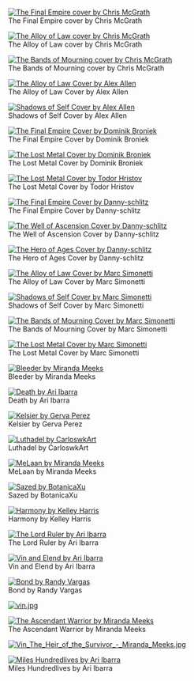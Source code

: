 [![The Final Empire cover by Chris McGrath](00_cover_00_mistborn_01_by_chris_mcgrath.jpg "The Final Empire cover by Chris McGrath")](https://raw.githubusercontent.com/buckmanc/Wallpapers/main/mobile/mistborn/00_cover_00_mistborn_01_by_chris_mcgrath.jpg)\
The Final Empire cover by Chris McGrath

[![The Alloy of Law cover by Chris McGrath](00_cover_00_mistborn_04_by_chris_mcgrath.jpg "The Alloy of Law cover by Chris McGrath")](https://raw.githubusercontent.com/buckmanc/Wallpapers/main/mobile/mistborn/00_cover_00_mistborn_04_by_chris_mcgrath.jpg)\
The Alloy of Law cover by Chris McGrath

[![The Bands of Mourning cover by Chris McGrath](00_cover_00_mistborn_06_by_chris_mcgrath.jpg "The Bands of Mourning cover by Chris McGrath")](https://raw.githubusercontent.com/buckmanc/Wallpapers/main/mobile/mistborn/00_cover_00_mistborn_06_by_chris_mcgrath.jpg)\
The Bands of Mourning cover by Chris McGrath

[![The Alloy of Law Cover by Alex Allen](00_cover_aa_mistborn_04_by_alex_allen.jpg "The Alloy of Law Cover by Alex Allen")](https://raw.githubusercontent.com/buckmanc/Wallpapers/main/mobile/mistborn/00_cover_aa_mistborn_04_by_alex_allen.jpg)\
The Alloy of Law Cover by Alex Allen

[![Shadows of Self Cover by Alex Allen](00_cover_aa_mistborn_05_by_alex_allen.jpg "Shadows of Self Cover by Alex Allen")](https://raw.githubusercontent.com/buckmanc/Wallpapers/main/mobile/mistborn/00_cover_aa_mistborn_05_by_alex_allen.jpg)\
Shadows of Self Cover by Alex Allen

[![The Final Empire Cover by Dominik Broniek](00_cover_db_mistborn_01_by_dominik_broniek.jpg "The Final Empire Cover by Dominik Broniek")](https://raw.githubusercontent.com/buckmanc/Wallpapers/main/mobile/mistborn/00_cover_db_mistborn_01_by_dominik_broniek.jpg)\
The Final Empire Cover by Dominik Broniek

[![The Lost Metal Cover by Dominik Broniek](00_cover_db_mistborn_07_by_dominik_broniek.jpg "The Lost Metal Cover by Dominik Broniek")](https://raw.githubusercontent.com/buckmanc/Wallpapers/main/mobile/mistborn/00_cover_db_mistborn_07_by_dominik_broniek.jpg)\
The Lost Metal Cover by Dominik Broniek

[![The Lost Metal Cover by Todor Hristov](00_cover_db_mistborn_07_by_todor_hristov.png "The Lost Metal Cover by Todor Hristov")](https://raw.githubusercontent.com/buckmanc/Wallpapers/main/mobile/mistborn/00_cover_db_mistborn_07_by_todor_hristov.png)\
The Lost Metal Cover by Todor Hristov

[![The Final Empire Cover by Danny-schlitz](00_cover_ds_mistborn_01_by_danny-schlitz.png "The Final Empire Cover by Danny-schlitz")](https://raw.githubusercontent.com/buckmanc/Wallpapers/main/mobile/mistborn/00_cover_ds_mistborn_01_by_danny-schlitz.png)\
The Final Empire Cover by Danny-schlitz

[![The Well of Ascension Cover by Danny-schlitz](00_cover_ds_mistborn_02_by_danny-schlitz.jpg "The Well of Ascension Cover by Danny-schlitz")](https://raw.githubusercontent.com/buckmanc/Wallpapers/main/mobile/mistborn/00_cover_ds_mistborn_02_by_danny-schlitz.jpg)\
The Well of Ascension Cover by Danny-schlitz

[![The Hero of Ages Cover by Danny-schlitz](00_cover_ds_mistborn_03_by_danny-schlitz.jpg "The Hero of Ages Cover by Danny-schlitz")](https://raw.githubusercontent.com/buckmanc/Wallpapers/main/mobile/mistborn/00_cover_ds_mistborn_03_by_danny-schlitz.jpg)\
The Hero of Ages Cover by Danny-schlitz

[![The Alloy of Law Cover by Marc Simonetti](00_cover_ms_mistborn_04_by_marc_simonetti.jpg "The Alloy of Law Cover by Marc Simonetti")](https://raw.githubusercontent.com/buckmanc/Wallpapers/main/mobile/mistborn/00_cover_ms_mistborn_04_by_marc_simonetti.jpg)\
The Alloy of Law Cover by Marc Simonetti

[![Shadows of Self Cover by Marc Simonetti](00_cover_ms_mistborn_05_by_marc_simonetti.jpg "Shadows of Self Cover by Marc Simonetti")](https://raw.githubusercontent.com/buckmanc/Wallpapers/main/mobile/mistborn/00_cover_ms_mistborn_05_by_marc_simonetti.jpg)\
Shadows of Self Cover by Marc Simonetti

[![The Bands of Mourning Cover by Marc Simonetti](00_cover_ms_mistborn_06_by_marc_simonetti.jpg "The Bands of Mourning Cover by Marc Simonetti")](https://raw.githubusercontent.com/buckmanc/Wallpapers/main/mobile/mistborn/00_cover_ms_mistborn_06_by_marc_simonetti.jpg)\
The Bands of Mourning Cover by Marc Simonetti

[![The Lost Metal Cover by Marc Simonetti](00_cover_ms_mistborn_07_by_marc_simonetti.jpg "The Lost Metal Cover by Marc Simonetti")](https://raw.githubusercontent.com/buckmanc/Wallpapers/main/mobile/mistborn/00_cover_ms_mistborn_07_by_marc_simonetti.jpg)\
The Lost Metal Cover by Marc Simonetti

[![Bleeder by Miranda Meeks](Bleeder-by-Miranda-Meeks.jpg "Bleeder by Miranda Meeks")](https://raw.githubusercontent.com/buckmanc/Wallpapers/main/mobile/mistborn/Bleeder-by-Miranda-Meeks.jpg)\
Bleeder by Miranda Meeks

[![Death by Ari Ibarra](death_by_ari_ibarra.webp "Death by Ari Ibarra")](https://raw.githubusercontent.com/buckmanc/Wallpapers/main/mobile/mistborn/death_by_ari_ibarra.webp)\
Death by Ari Ibarra

[![Kelsier by Gerva Perez](Kelsier_by_Gerva_Perez.jpg "Kelsier by Gerva Perez")](https://raw.githubusercontent.com/buckmanc/Wallpapers/main/mobile/mistborn/Kelsier_by_Gerva_Perez.jpg)\
Kelsier by Gerva Perez

[![Luthadel by CarloswkArt](Luthadel_by_CarloswkArt.jpg "Luthadel by CarloswkArt")](https://raw.githubusercontent.com/buckmanc/Wallpapers/main/mobile/mistborn/Luthadel_by_CarloswkArt.jpg)\
Luthadel by CarloswkArt

[![MeLaan by Miranda Meeks](MeLaan_by_Miranda_Meeks.jpg "MeLaan by Miranda Meeks")](https://raw.githubusercontent.com/buckmanc/Wallpapers/main/mobile/mistborn/MeLaan_by_Miranda_Meeks.jpg)\
MeLaan by Miranda Meeks

[![Sazed by BotanicaXu](sazed_by_botanicaxu.jpg "Sazed by BotanicaXu")](https://raw.githubusercontent.com/buckmanc/Wallpapers/main/mobile/mistborn/sazed_by_botanicaxu.jpg)\
Sazed by BotanicaXu

[![Harmony by Kelley Harris](Sazed_Harmony_by_Kelley_Harris.jpg "Harmony by Kelley Harris")](https://raw.githubusercontent.com/buckmanc/Wallpapers/main/mobile/mistborn/Sazed_Harmony_by_Kelley_Harris.jpg)\
Harmony by Kelley Harris

[![The Lord Ruler by Ari Ibarra](The_Lord_Ruler_by_Ari_Ibarra.jpg "The Lord Ruler by Ari Ibarra")](https://raw.githubusercontent.com/buckmanc/Wallpapers/main/mobile/mistborn/The_Lord_Ruler_by_Ari_Ibarra.jpg)\
The Lord Ruler by Ari Ibarra

[![Vin and Elend by Ari Ibarra](vin_and_elend_by_ari_ibarra.jpg "Vin and Elend by Ari Ibarra")](https://raw.githubusercontent.com/buckmanc/Wallpapers/main/mobile/mistborn/vin_and_elend_by_ari_ibarra.jpg)\
Vin and Elend by Ari Ibarra

[![Bond by Randy Vargas](Vin_Bond_by_Randy_Vargas.jpg "Bond by Randy Vargas")](https://raw.githubusercontent.com/buckmanc/Wallpapers/main/mobile/mistborn/Vin_Bond_by_Randy_Vargas.jpg)\
Bond by Randy Vargas

[![vin.jpg](vin.jpg "vin.jpg")](https://raw.githubusercontent.com/buckmanc/Wallpapers/main/mobile/mistborn/vin.jpg)

[![The Ascendant Warrior by Miranda Meeks](Vin_The_Ascendant_Warrior_by_Miranda_Meeks.jpg "The Ascendant Warrior by Miranda Meeks")](https://raw.githubusercontent.com/buckmanc/Wallpapers/main/mobile/mistborn/Vin_The_Ascendant_Warrior_by_Miranda_Meeks.jpg)\
The Ascendant Warrior by Miranda Meeks

[![Vin_The_Heir_of_the_Survivor_-_Miranda_Meeks.jpg](Vin_The_Heir_of_the_Survivor_-_Miranda_Meeks.jpg "Vin_The_Heir_of_the_Survivor_-_Miranda_Meeks.jpg")](https://raw.githubusercontent.com/buckmanc/Wallpapers/main/mobile/mistborn/Vin_The_Heir_of_the_Survivor_-_Miranda_Meeks.jpg)

[![Miles Hundredlives by Ari Ibarra](wax_miles_hundredlives_by_ari_ibarra.jpg "Miles Hundredlives by Ari Ibarra")](https://raw.githubusercontent.com/buckmanc/Wallpapers/main/mobile/mistborn/wax_miles_hundredlives_by_ari_ibarra.jpg)\
Miles Hundredlives by Ari Ibarra

